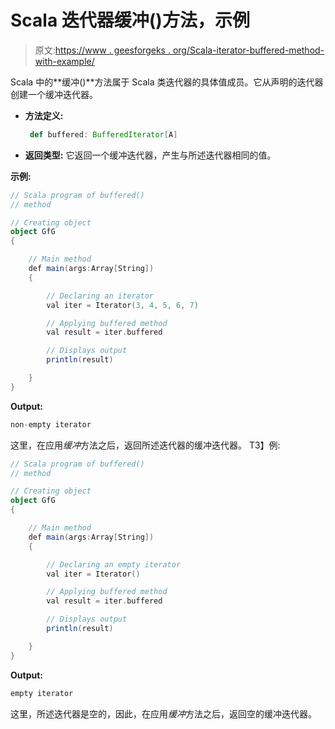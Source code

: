# Scala 迭代器缓冲()方法，示例

> 原文:[https://www . geesforgeks . org/Scala-iterator-buffered-method-with-example/](https://www.geeksforgeeks.org/scala-iterator-buffered-method-with-example/)

Scala 中的**缓冲()**方法属于 Scala 类迭代器的具体值成员。它从声明的迭代器创建一个缓冲迭代器。

*   **方法定义:**

    ```scala
     def buffered: BufferedIterator[A]

    ```

*   **返回类型:**
    它返回一个缓冲迭代器，产生与所述迭代器相同的值。

**示例:**

```scala
// Scala program of buffered()
// method

// Creating object
object GfG
{ 

    // Main method
    def main(args:Array[String])
    {

        // Declaring an iterator
        val iter = Iterator(3, 4, 5, 6, 7)

        // Applying buffered method 
        val result = iter.buffered

        // Displays output
        println(result)

    }
} 
```

**Output:**

```scala
non-empty iterator

```

这里，在应用*缓冲*方法之后，返回所述迭代器的缓冲迭代器。
T3】例:

```scala
// Scala program of buffered()
// method

// Creating object
object GfG
{ 

    // Main method
    def main(args:Array[String])
    {

        // Declaring an empty iterator
        val iter = Iterator()

        // Applying buffered method 
        val result = iter.buffered

        // Displays output
        println(result)

    }
} 
```

**Output:**

```scala
empty iterator

```

这里，所述迭代器是空的，因此，在应用*缓冲*方法之后，返回空的缓冲迭代器。